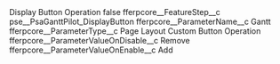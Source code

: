 <?xml version="1.0" encoding="UTF-8"?>
<CustomMetadata xmlns="http://soap.sforce.com/2006/04/metadata" xmlns:xsi="http://www.w3.org/2001/XMLSchema-instance" xmlns:xsd="http://www.w3.org/2001/XMLSchema">
    <label>Display Button Operation</label>
    <protected>false</protected>
    <values>
        <field>fferpcore__FeatureStep__c</field>
        <value xsi:type="xsd:string">pse__PsaGanttPilot_DisplayButton</value>
    </values>
    <values>
        <field>fferpcore__ParameterName__c</field>
        <value xsi:type="xsd:string">Gantt</value>
    </values>
    <values>
        <field>fferpcore__ParameterType__c</field>
        <value xsi:type="xsd:string">Page Layout Custom Button Operation</value>
    </values>
    <values>
        <field>fferpcore__ParameterValueOnDisable__c</field>
        <value xsi:type="xsd:string">Remove</value>
    </values>
    <values>
        <field>fferpcore__ParameterValueOnEnable__c</field>
        <value xsi:type="xsd:string">Add</value>
    </values>
</CustomMetadata>

